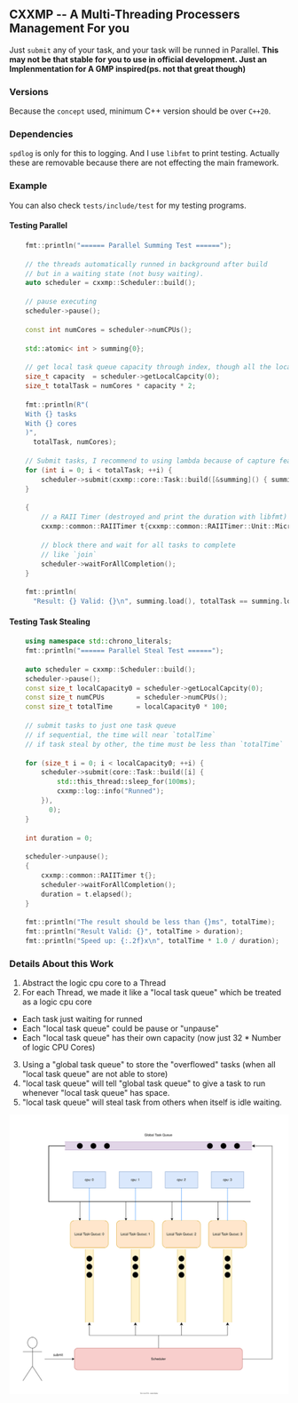 ## CXXMP -- A Multi-Threading Processers Management For you

Just `submit` any of your task, and your task will be runned in Parallel. 
**This may not be that stable for you to use in official development. 
Just an Implenmentation for A GMP inspired(ps. not that great though)**

### Versions

Because the `concept` used, minimum C++ version should be over `C++20`.

### Dependencies

`spdlog` is only for this to logging. And I use `libfmt` to print testing.
Actually these are removable because there are not effecting the main framework.

### Example

You can also check `tests/include/test` for my testing programs.

#### Testing Parallel

```cpp
    fmt::println("====== Parallel Summing Test ======");
    
    // the threads automatically runned in background after build
    // but in a waiting state (not busy waiting).
    auto scheduler = cxxmp::Scheduler::build();
    
    // pause executing 
    scheduler->pause();
    
    const int numCores = scheduler->numCPUs();
    
    std::atomic< int > summing{0};
    
    // get local task queue capacity through index, though all the local task queue's are the same
    size_t capacity  = scheduler->getLocalCapcity(0);
    size_t totalTask = numCores * capacity * 2;
    
    fmt::println(R"(
    With {} tasks
    With {} cores
    )",
      totalTask, numCores);
    
    // Submit tasks, I recommend to using lambda because of capture feature
    for (int i = 0; i < totalTask; ++i) {
        scheduler->submit(cxxmp::core::Task::build([&summing]() { summing += 1; }));
    }
    
    {
        // a RAII Timer (destroyed and print the duration with libfmt)
        cxxmp::common::RAIITimer t{cxxmp::common::RAIITimer::Unit::Microseconds};
    
        // block there and wait for all tasks to complete
        // like `join`
        scheduler->waitForAllCompletion();
    }
    
    fmt::println(
      "Result: {} Valid: {}\n", summing.load(), totalTask == summing.load());
```

#### Testing Task Stealing

```cpp
    using namespace std::chrono_literals;
    fmt::println("====== Parallel Steal Test ======");

    auto scheduler = cxxmp::Scheduler::build();
    scheduler->pause();
    const size_t localCapacity0 = scheduler->getLocalCapcity(0);
    const size_t numCPUs        = scheduler->numCPUs();
    const size_t totalTime      = localCapacity0 * 100;

    // submit tasks to just one task queue
    // if sequential, the time will near `totalTime`
    // if task steal by other, the time must be less than `totalTime`

    for (size_t i = 0; i < localCapacity0; ++i) {
        scheduler->submit(core::Task::build([i] {
            std::this_thread::sleep_for(100ms);
            cxxmp::log::info("Runned");
        }),
          0);
    }

    int duration = 0;

    scheduler->unpause();
    {
        cxxmp::common::RAIITimer t{};
        scheduler->waitForAllCompletion();
        duration = t.elapsed();
    }

    fmt::println("The result should be less than {}ms", totalTime);
    fmt::println("Result Valid: {}", totalTime > duration);
    fmt::println("Speed up: {:.2f}x\n", totalTime * 1.0 / duration);
```

### Details About this Work

1. Abstract the logic cpu core to a Thread
2. For each Thread, we made it like a "local task queue" which be treated as a logic cpu core
  - Each task just waiting for runned
  - Each "local task queue" could be pause or "unpause"
  - Each "local task queue" has their own capacity (now just 32 * Number of logic CPU Cores)
3. Using a "global task queue" to store the "overflowed" tasks (when all "local task queue" are not able to store)
4. "local task queue" will tell "global task queue" to give a task to run whenever "local task queue" has space.
5. "local task queue" will steal task from others when itself is idle waiting.

![Schematic Diagram](/assets/schematicDiagram.svg)
